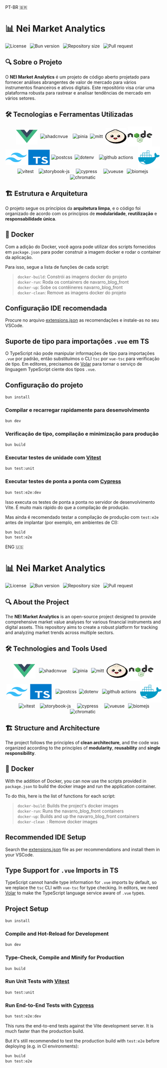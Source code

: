 PT-BR 🇧🇷

# 📊 Nei Market Analytics

![License](https://img.shields.io/static/v1?label=license&message=MIT&color=orange) &nbsp;
![Bun version](https://img.shields.io/static/v1?label=bun&message=v1.1.24&color=yellow) &nbsp;
![Repository size](https://img.shields.io/github/repo-size/bush1D3v/NEI_market_analytics?color=blue) &nbsp;
![Pull request](https://img.shields.io/static/v1?label=PR&message=welcome&color=green)

## 🔍 Sobre o Projeto

O **NEI Market Analytics** é um projeto de código aberto projetado para fornecer análises abrangentes de valor de mercado para vários instrumentos financeiros e ativos digitais. Este repositório visa criar uma plataforma robusta para rastrear e analisar tendências de mercado em vários setores.

## 🛠️ Tecnologias e Ferramentas Utilizadas
<div align='center'>
   <img align='center' height='50' width='70' title='Vue.js' alt='vuejs' src='https://github.com/devicons/devicon/blob/master/icons/vuejs/vuejs-original.svg' />&nbsp;
   <img align='center' height='50' width='50' title='Shadcn-vue' alt='shadcnvue' src='https://github.com/user-attachments/assets/1d2298ae-03ea-4392-b0d2-e3fc12908bc7' />&nbsp;&nbsp;&nbsp;
   <img align='center' height='50' width='50' title='Pinia' alt='pinia' src='https://github.com/user-attachments/assets/abb5c37c-372d-4f29-b4ba-27fbe1d7c970' />&nbsp;
   <img align='center' height='55' width='55' title='Mitt' alt='mitt' src='https://github.com/user-attachments/assets/f37880f9-d7f9-42ff-ad39-8c3d8fbbecf1' />&nbsp;
   <img align='center' height='54' width='68' title='Bun.js' alt='bunjs' src='https://github.com/devicons/devicon/blob/master/icons/bun/bun-original.svg' />
   <img align='center' height='64' width='78' title='Node.js' alt='nodejs' src='https://github.com/devicons/devicon/blob/master/icons/nodejs/nodejs-original-wordmark.svg' />
   <img align='center' height='50' width='68' title='Tailwindcss' alt='tailwindcss' src='https://github.com/devicons/devicon/blob/master/icons/tailwindcss/tailwindcss-original.svg' />
   <img align='center' height='50' width='70' title='TypeScript' alt='typescript' src='https://github.com/devicons/devicon/blob/master/icons/typescript/typescript-original.svg' />
   <img align='center' height='68' width='72' title='Potcss' alt='postcss' src='https://github.com/bush1D3v/my_portfolio/assets/133554156/85b7c73b-e181-4c95-b9de-a8e0ba0523d3' />&nbsp;
   <img align='center' height='49' width='49' title='Dotenv' alt='dotenv' src='https://github.com/bush1D3v/navarro_blog_api/assets/133554156/de030e87-8f12-4b6b-8c75-071bab8526a5' /> &nbsp;&nbsp;
   <img align='center' height='48' width='48' title='GitHub Actions' alt='github actions' src='https://github.com/bush1D3v/navarro_blog_api/assets/133554156/0ce89dba-2909-4673-8b71-94a135f61bfb' /> &nbsp;&nbsp;
   <img align='center' height='70' width='70' title='Docker' alt='docker' src='https://github.com/devicons/devicon/blob/master/icons/docker/docker-plain.svg' /> &nbsp;
   <img align='center' height='60' width='50' title='Vitest' alt='vitest' src='https://github.com/bush1D3v/tsbank_api/assets/133554156/74803ee6-3f6e-4335-9f56-cb887a4285ff' />  &nbsp;&nbsp;
   <img align='center' height='54' width='44' title='Storybook-js' alt='storybook-js' src='https://github.com/bush1D3v/my_portfolio/assets/133554156/213c8aa4-ce24-4b30-8e07-dceb476e8589' /> &nbsp;&nbsp;&nbsp;
   <img align='center' height='54' width='54' title='Cypress' alt='cypress' src='https://github.com/user-attachments/assets/8eb060a2-57dc-4028-9e6b-9c93644fb545' /> &nbsp;&nbsp;&nbsp;
   <img align='center' height='50' width='50' title='VueUse' alt='vueuse' src='https://github.com/user-attachments/assets/c4eb21ad-858d-4f28-a2c7-1dd0c23342c1' /> &nbsp;
   <img align='center' height='50' width='60' title='Biomejs' alt='biomejs' src='https://github.com/user-attachments/assets/b3d8a249-e17f-4e64-9608-4a4783b7bbc0' /> &nbsp;
   <img align='center' height='50' width='50' title='Chromatic' alt='chromatic' src='https://github.com/user-attachments/assets/6edd5832-5db7-4e2a-a8e4-4bbe7b8e7208' /> &nbsp;
</div>

## 🏗 Estrutura e Arquitetura

O projeto segue os princípios da **arquitetura limpa**, e o código foi organizado de acordo com os princípios de **modularidade**, **reutilização** e **responsabilidade única**.

## 🐳 Docker

Com a adição do Docker, você agora pode utilizar dos scripts fornecidos em `package.json` para poder construir a imagem docker e rodar o container da aplicação.

Para isso, segue a lista de funções de cada script:

> `docker-build`: Constrói as imagens docker do projeto <br> `docker-run`: Roda os containers de navarro_blog_front <br> `docker-up`: Sobe os contêineres navarro_blog_front <br> `docker-clean`: Remove as imagens docker do projeto

## Configuração IDE recomendada

Procure no arquivo [extensions.json](https://github.com/bush1D3v/NEI_market_analytics/blob/main/.vscode/extensions.json) as recomendações e instale-as no seu VSCode.

## Suporte de tipo para importações `.vue` em TS

O TypeScript não pode manipular informações de tipo para importações `.vue` por padrão, então substituímos o CLI `tsc` por `vue-tsc` para verificação de tipo. Em editores, precisamos de [Volar](https://marketplace.visualstudio.com/items?itemName=Vue.volar) para tornar o serviço de linguagem TypeScript ciente dos tipos `.vue`.

## Configuração do projeto

```sh
bun install
```

### Compilar e recarregar rapidamente para desenvolvimento

```sh
bun dev
```

### Verificação de tipo, compilação e minimização para produção

```sh
bun build
```

### Executar testes de unidade com [Vitest](https://vitest.dev/)

```sh
bun test:unit
```

### Executar testes de ponta a ponta com [Cypress](https://www.cypress.io/)

```sh
bun test:e2e:dev
```

Isso executa os testes de ponta a ponta no servidor de desenvolvimento Vite.
É muito mais rápido do que a compilação de produção.

Mas ainda é recomendado testar a compilação de produção com `test:e2e` antes de implantar (por exemplo, em ambientes de CI):

```sh
bun build
bun test:e2e
```

ENG 🇺🇸

# 📊 Nei Market Analytics

![License](https://img.shields.io/static/v1?label=license&message=MIT&color=orange) &nbsp;
![Bun version](https://img.shields.io/static/v1?label=bun&message=v1.1.24&color=yellow) &nbsp;
![Repository size](https://img.shields.io/github/repo-size/bush1D3v/NEI_market_analytics?color=blue) &nbsp;
![Pull request](https://img.shields.io/static/v1?label=PR&message=welcome&color=green)

## 🔍 About the Project

The **NEI Market Analytics** is an open-source project designed to provide comprehensive market value analyses for various financial instruments and digital assets. This repository aims to create a robust platform for tracking and analyzing market trends across multiple sectors.

## 🛠️ Technologies and Tools Used

<div align='center'>
   <img align='center' height='50' width='70' title='Vue.js' alt='vuejs' src='https://github.com/devicons/devicon/blob/master/icons/vuejs/vuejs-original.svg' />&nbsp;&nbsp;
   <img align='center' height='50' width='50' title='Shadcn-vue' alt='shadcnvue' src='https://github.com/user-attachments/assets/1d2298ae-03ea-4392-b0d2-e3fc12908bc7' />&nbsp;&nbsp;&nbsp;&nbsp;
   <img align='center' height='50' width='50' title='Pinia' alt='pinia' src='https://github.com/user-attachments/assets/abb5c37c-372d-4f29-b4ba-27fbe1d7c970' />&nbsp;&nbsp;
   <img align='center' height='55' width='55' title='Mitt' alt='mitt' src='https://github.com/user-attachments/assets/f37880f9-d7f9-42ff-ad39-8c3d8fbbecf1' />&nbsp;
   <img align='center' height='54' width='68' title='Bun.js' alt='bunjs' src='https://github.com/devicons/devicon/blob/master/icons/bun/bun-original.svg' />
   <img align='center' height='64' width='78' title='Node.js' alt='nodejs' src='https://github.com/devicons/devicon/blob/master/icons/nodejs/nodejs-original-wordmark.svg' />&nbsp;
   <img align='center' height='50' width='68' title='Tailwindcss' alt='tailwindcss' src='https://github.com/devicons/devicon/blob/master/icons/tailwindcss/tailwindcss-original.svg' />&nbsp;
   <img align='center' height='50' width='70' title='TypeScript' alt='typescript' src='https://github.com/devicons/devicon/blob/master/icons/typescript/typescript-original.svg' />&nbsp;&nbsp;
   <img align='center' height='68' width='72' title='Potcss' alt='postcss' src='https://github.com/bush1D3v/my_portfolio/assets/133554156/85b7c73b-e181-4c95-b9de-a8e0ba0523d3' />&nbsp;
   <img align='center' height='49' width='49' title='Dotenv' alt='dotenv' src='https://github.com/bush1D3v/navarro_blog_api/assets/133554156/de030e87-8f12-4b6b-8c75-071bab8526a5' /> &nbsp;
   <img align='center' height='48' width='48' title='GitHub Actions' alt='github actions' src='https://github.com/bush1D3v/navarro_blog_api/assets/133554156/0ce89dba-2909-4673-8b71-94a135f61bfb' /> &nbsp;
   <img align='center' height='70' width='70' title='Docker' alt='docker' src='https://github.com/devicons/devicon/blob/master/icons/docker/docker-plain.svg' /> &nbsp;
   <img align='center' height='54' width='44' title='Vitest' alt='vitest' src='https://github.com/bush1D3v/tsbank_api/assets/133554156/74803ee6-3f6e-4335-9f56-cb887a4285ff' />  &nbsp;&nbsp;
   <img align='center' height='54' width='44' title='Storybook-js' alt='storybook-js' src='https://github.com/bush1D3v/my_portfolio/assets/133554156/213c8aa4-ce24-4b30-8e07-dceb476e8589' /> &nbsp;&nbsp;&nbsp;
   <img align='center' height='54' width='54' title='Cypress' alt='cypress' src='https://github.com/user-attachments/assets/8eb060a2-57dc-4028-9e6b-9c93644fb545' /> &nbsp;&nbsp;&nbsp;
   <img align='center' height='50' width='50' title='VueUse' alt='vueuse' src='https://github.com/user-attachments/assets/c4eb21ad-858d-4f28-a2c7-1dd0c23342c1' /> &nbsp;
   <img align='center' height='50' width='60' title='Biomejs' alt='biomejs' src='https://github.com/user-attachments/assets/b3d8a249-e17f-4e64-9608-4a4783b7bbc0' /> &nbsp;
   <img align='center' height='50' width='50' title='Chromatic' alt='chromatic' src='https://github.com/user-attachments/assets/6edd5832-5db7-4e2a-a8e4-4bbe7b8e7208' /> &nbsp;
</div>

## 🏗 Structure and Architecture

The project follows the principles of **clean architecture**, and the code was organized according to the principles of **modularity**, **reusability** and **single responsibility**.

## 🐳 Docker

With the addition of Docker, you can now use the scripts provided in `package.json` to build the docker image and run the application container.

To do this, here is the list of functions for each script:

> `docker-build`: Builds the project's docker images <br> `docker-run`: Runs the navarro_blog_front containers <br> `docker-up`: Builds and up the navarro_blog_front containers <br> `docker-clean `: Remove docker images

## Recommended IDE Setup

Search the [extensions.json](https://github.com/bush1D3v/NEI_market_analytics/blob/main/.vscode/extensions.json) file as per recommendations and install them in your VSCode.

## Type Support for `.vue` Imports in TS

TypeScript cannot handle type information for `.vue` imports by default, so we replace the `tsc` CLI with `vue-tsc` for type checking. In editors, we need [Volar](https://marketplace.visualstudio.com/items?itemName=Vue.volar) to make the TypeScript language service aware of `.vue` types.

## Project Setup

```sh
bun install
```

### Compile and Hot-Reload for Development

```sh
bun dev
```

### Type-Check, Compile and Minify for Production

```sh
bun build
```

### Run Unit Tests with [Vitest](https://vitest.dev/)

```sh
bun test:unit
```

### Run End-to-End Tests with [Cypress](https://www.cypress.io/)

```sh
bun test:e2e:dev
```

This runs the end-to-end tests against the Vite development server.
It is much faster than the production build.

But it's still recommended to test the production build with `test:e2e` before deploying (e.g. in CI environments):

```sh
bun build
bun test:e2e
```
